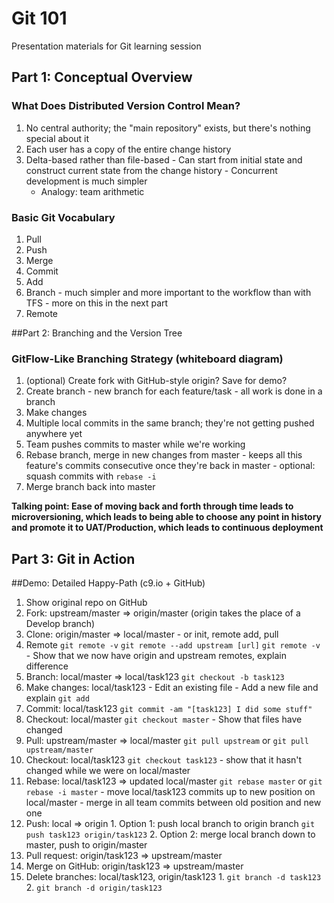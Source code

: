 # Git 101
Presentation materials for Git learning session

## Part 1: Conceptual Overview

### What Does Distributed Version Control Mean?
  1. No central authority; the "main repository" exists, but there's nothing special about it
  2. Each user has a copy of the entire change history
  3. Delta-based rather than file-based
    - Can start from initial state and construct current state from the change history
    - Concurrent development is much simpler
      - Analogy: team arithmetic

### Basic Git Vocabulary
  1. Pull
  2. Push
  3. Merge
  4. Commit
  5. Add
  6. Branch
    - much simpler and more important to the workflow than with TFS
    - more on this in the next part
  8. Remote

##Part 2: Branching and the Version Tree

### GitFlow-Like Branching Strategy (whiteboard diagram)
  1. (optional) Create fork with GitHub-style origin? Save for demo?
  2. Create branch
    - new branch for each feature/task 
    - all work is done in a branch
  3. Make changes
  4. Multiple local commits in the same branch; they're not getting pushed anywhere yet
  5. Team pushes commits to master while we're working
  6. Rebase branch, merge in new changes from master
    - keeps all this feature's commits consecutive once they're back in master
    - optional: squash commits with `rebase -i`
  7. Merge branch back into master

**Talking point: Ease of moving back and forth through time leads to microversioning, which leads to being able to choose any point in history and promote it to UAT/Production, which leads to continuous deployment**

## Part 3: Git in Action

##Demo: Detailed Happy-Path (c9.io + GitHub)
  1. Show original repo on GitHub
  2. Fork: upstream/master => origin/master (origin takes the place of a Develop branch)
  3. Clone: origin/master => local/master
    - or init, remote add, pull
  4. Remote
    `git remote -v`
    `git remote --add upstream [url]`
    `git remote -v` 
    - Show that we now have origin and upstream remotes, explain difference
  5. Branch: local/master => local/task123 
    `git checkout -b task123`
  6. Make changes: local/task123
    - Edit an existing file
    - Add a new file and explain `git add`
  7. Commit: local/task123 
    `git commit -am "[task123] I did some stuff"`
  8. Checkout: local/master
    `git checkout master`
    - Show that files have changed
  9. Pull: upstream/master => local/master
    `git pull upstream` or `git pull upstream/master`
  10. Checkout: local/task123
    `git checkout task123`
    - show that it hasn't changed while we were on local/master
  11. Rebase: local/task123 => updated local/master
    `git rebase master` or `git rebase -i master`
    - move local/task123 commits up to new position on local/master
    - merge in all team commits between old position and new one
  12. Push: local => origin
    1. Option 1: push local branch to origin branch
      `git push task123 origin/task123`
    2. Option 2: merge local branch down to master, push to origin/master
  13. Pull request: origin/task123 => upstream/master
  14. Merge on GitHub: origin/task123 => upstream/master
  15. Delete branches: local/task123, origin/task123
    1. `git branch -d task123`
    2. `git branch -d origin/task123`
